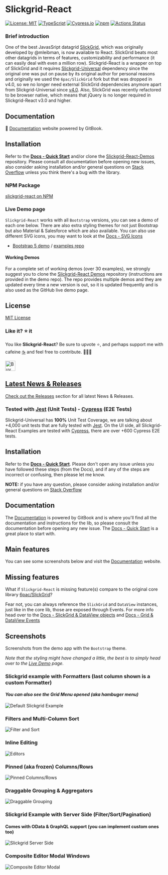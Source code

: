 # Slickgrid-React

[![License: MIT](https://img.shields.io/badge/License-MIT-yellow.svg)](https://opensource.org/licenses/MIT)
[![TypeScript](https://img.shields.io/badge/%3C%2F%3E-TypeScript-%230074c1.svg)](http://www.typescriptlang.org/)
[![Cypress.io](https://img.shields.io/badge/tested%20with-Cypress-04C38E.svg?logo=cypress)](https://www.cypress.io/)
[![npm](https://img.shields.io/npm/v/slickgrid-react.svg?logo=npm&logoColor=fff&label=npm)](https://www.npmjs.com/package/slickgrid-react)
[![Actions Status](https://github.com/ghiscoding/slickgrid-react/workflows/CI%20Build/badge.svg)](https://github.com/ghiscoding/slickgrid-react/actions)

### Brief introduction
One of the best JavasSript datagrid [SlickGrid](https://github.com/mleibman/SlickGrid), which was originally developed by @mleibman, is now available to React. SlickGrid beats most other datagrids in terms of features, customizability and performance (it can easily deal with even a million row). Slickgrid-React is a wrapper on top of SlickGrid and it requires [Slickgrid-Universal](https://github.com/ghiscoding/slickgrid-universal/) dependency since the original one was put on pause by its original author for personal reasons and originally we used the `6pac/SlickGrid` fork but that was dropped in v4.0, so we no longer need external SlickGrid dependencies anymore apart from Slickgrid-Universal since [v4.0](https://github.com/ghiscoding/slickgrid-react/releases/tag/v4.0.2). Also, SlickGrid was recently refactored to be browser native, which means that jQuery is no longer required in Slickgrid-React v3.0 and higher.

## Documentation
📘 [Documentation](https://ghiscoding.gitbook.io/slickgrid-react/getting-started/quick-start) website powered by GitBook.

## Installation
Refer to the **[Docs - Quick Start](https://ghiscoding.gitbook.io/slickgrid-react/getting-started/quick-start)** and/or clone the [Slickgrid-React-Demos](https://github.com/ghiscoding/slickgrid-react-demos) repository. Please consult all documentation before opening new issues, also consider asking installation and/or general questions on [Stack Overflow](https://stackoverflow.com/search?tab=newest&q=slickgrid) unless you think there's a bug with the library.

### NPM Package
[slickgrid-react on NPM](https://www.npmjs.com/package/slickgrid-react)

### Live Demo page
`Slickgrid-React` works with all `Bootstrap` versions, you can see a demo of each one below. There are also extra styling themes for not just Bootstrap but also Material & Salesforce which are also available. You can also use different SVG icons, you may want to look at the [Docs - SVG Icons](https://ghiscoding.gitbook.io/slickgrid-react/styling/svg-icons)
- [Bootstrap 5 demo](https://ghiscoding.github.io/slickgrid-react) / [examples repo](https://github.com/ghiscoding/slickgrid-react-demos/tree/main/bootstrap5-i18n-demo)

#### Working Demos
For a complete set of working demos (over 30 examples), we strongly suggest you to clone the [Slickgrid-React Demos](https://github.com/ghiscoding/slickgrid-react-demos) repository (instructions are provided in the demo repo). The repo provides multiple demos and they are updated every time a new version is out, so it is updated frequently and is also used as the GitHub live demo page.

## License
[MIT License](LICENSE)

### Like it? ⭐ it
You like **Slickgrid-React**? Be sure to upvote ⭐, and perhaps support me with cafeine [☕](https://ko-fi.com/ghiscoding) and feel free to contribute. 👷👷‍♀️

<a href='https://ko-fi.com/ghiscoding' target='_blank'><img height='32' style='border:0px;height:32px;' src='https://az743702.vo.msecnd.net/cdn/kofi3.png?v=0' border='0' alt='Buy Me a Coffee at ko-fi.com' />

## Latest News & Releases
Check out the [Releases](https://github.com/ghiscoding/slickgrid-react/releases) section for all latest News & Releases.

### Tested with [Jest](https://jestjs.io/) (Unit Tests) - [Cypress](https://www.cypress.io/) (E2E Tests)
Slickgrid-Universal has **100%** Unit Test Coverage, we are talking about +4,000 unit tests that are fully tested with [Jest](https://jestjs.io/). On the UI side, all Slickgrid-React Examples are tested with [Cypress](https://www.cypress.io/), there are over +600 Cypress E2E tests.

## Installation
Refer to the **[Docs - Quick Start](https://ghiscoding.gitbook.io/slickgrid-react/getting-started/quick-start)**. Please don't open any issue unless you have followed these steps (from the Docs), and if any of the steps are incorrect or confusing, then please let me know.

**NOTE:** if you have any question, please consider asking installation and/or general questions on [Stack Overflow](https://stackoverflow.com/search?tab=newest&q=slickgrid)

## Documentation
The [Documentation](https://ghiscoding.gitbook.io/slickgrid-react/) is powered by GitBook and is where you'll find all the documentation and instructions for the lib, so please consult the documentation before opening any new issue. The [Docs - Quick Start](https://ghiscoding.gitbook.io/slickgrid-react/getting-started/quick-start) is a great place to start with.

## Main features
You can see some screenshots below and visit the [Documentation](https://ghiscoding.gitbook.io/slickgrid-react/getting-started/quick-start) website.

## Missing features
What if `Slickgrid-React` is missing feature(s) compare to the original core library [6pac/SlickGrid](https://github.com/6pac/SlickGrid/)?

Fear not, you can always reference the `SlickGrid` and `DataView` instances, just like in the core lib, those are exposed through Events. For more info head over to the [Docs - SlickGrid & DataView objects](https://ghiscoding.gitbook.io/slickgrid-react/slick-grid-dataview-objects/slickgrid-dataview-objects) and [Docs - Grid & DataView Events](https://ghiscoding.gitbook.io/slickgrid-react/events/grid-dataview-events)


## Screenshots

Screenshots from the demo app with the `Bootstrap` theme.

_Note that the styling might have changed a little, the best is to simply head over to the [Live Demo](https://ghiscoding.github.io/slickgrid-react) page._

### Slickgrid example with Formatters (last column shown is a custom Formatter)

#### _You can also see the Grid Menu opened (aka hambuger menu)_

![Default Slickgrid Example](/screenshots/formatters.png)

### Filters and Multi-Column Sort

![Filter and Sort](/screenshots/filter_and_sort.png)

### Inline Editing

![Editors](/screenshots/editors.png)

### Pinned (aka frozen) Columns/Rows

![Pinned Columns/Rows](/screenshots/frozen.png)

### Draggable Grouping & Aggregators

![Draggable Grouping](/screenshots/draggable-grouping.png)

### Slickgrid Example with Server Side (Filter/Sort/Pagination)
#### Comes with OData & GraphQL support (you can implement custom ones too)

![Slickgrid Server Side](/screenshots/pagination.png)

### Composite Editor Modal Windows
![Composite Editor Modal](/screenshots/composite-editor.png)
